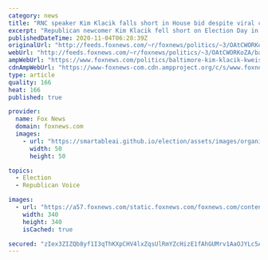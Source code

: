 ```yaml
---
category: news
title: "RNC speaker Kim Klacik falls short in House bid despite viral campaign ad, Trump support"
excerpt: "Republican newcomer Kim Klacik fell short on Election Day in her bid to win a U.S. House seat in a Maryland district that includes inner-city Baltimore."
publishedDateTime: 2020-11-04T06:28:39Z
originalUrl: "http://feeds.foxnews.com/~r/foxnews/politics/~3/OAtCWORKoZA/baltimore-kim-klacik-kweisi-mfume-maryland-7-district"
webUrl: "http://feeds.foxnews.com/~r/foxnews/politics/~3/OAtCWORKoZA/baltimore-kim-klacik-kweisi-mfume-maryland-7-district"
ampWebUrl: "https://www.foxnews.com/politics/baltimore-kim-klacik-kweisi-mfume-maryland-7-district.amp"
cdnAmpWebUrl: "https://www-foxnews-com.cdn.ampproject.org/c/s/www.foxnews.com/politics/baltimore-kim-klacik-kweisi-mfume-maryland-7-district.amp"
type: article
quality: 166
heat: 166
published: true

provider:
  name: Fox News
  domain: foxnews.com
  images:
    - url: "https://smartableai.github.io/election/assets/images/organizations/foxnews.com-50x50.jpg"
      width: 50
      height: 50

topics:
  - Election
  - Republican Voice

images:
  - url: "https://a57.foxnews.com/static.foxnews.com/foxnews.com/content/uploads/2020/10/340/340/danielle-wallace-headshot.jpg?ve=1&tl=1"
    width: 340
    height: 340
    isCached: true

secured: "zIex3ZIZQb8yf1I3qThKXpCHV4lxZqsUlRmYZcHizE1fAhGUMrv1AaOJYLc5A9aO5NAgfrOxl1zGIq94q7TeTR5MgA33Z12sjcszaV+yZKgKAL2jn8y3fwV/Uw+CHHjcd1kp2/3bdX4tFrCrSENxv/gihlAVwBhB9xknMj0TvjcbgMx9GOa51Xa9qyY85AGTWmwSycd1aPZzJGAqfoERxWaOZw5bHVtyhWZr121ULxkVzALnDhjETofgaj/U2wm+tDOp5Jod/lGPEWhZHwOVoC8z+13pS1xeKz5/RLmRuQvvB9stm4Z1VmqmrWbl5zmLrFShIwaQrZaT8tIR6vjERsSgd6HLxZsA9nMd0+n2VcQ=;j4DAeX1rsWGtlEGqTFOXvA=="
---
```


